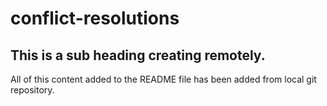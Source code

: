 # conflict-resolutions

## This is a sub heading creating remotely.

All of this content added to the README file has been added from local git repository.


